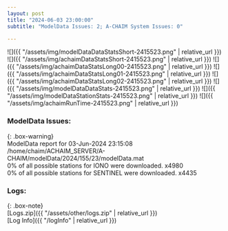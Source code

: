 ```yaml
---
layout: post
title: "2024-06-03 23:00:00"
subtitle: "ModelData Issues: 2; A-CHAIM System Issues: 0"

---
```


![]({{ "/assets/img/modelDataDataStatsShort-2415523.png" | relative_url }})
![]({{ "/assets/img/achaimDataStatsShort-2415523.png" | relative_url }})
![]({{ "/assets/img/achaimDataStatsLong00-2415523.png" | relative_url }})
![]({{ "/assets/img/achaimDataStatsLong01-2415523.png" | relative_url }})
![]({{ "/assets/img/achaimDataStatsLong02-2415523.png" | relative_url }})
![]({{ "/assets/img/modelDataDataStats-2415523.png" | relative_url }})
![]({{ "/assets/img/modelDataStationStats-2415523.png" | relative_url }})
![]({{ "/assets/img/achaimRunTime-2415523.png" | relative_url }})


### ModelData Issues:  
  
{: .box-warning}  
 ModelData report for 03-Jun-2024 23:15:08   
 /home/chaim/ACHAIM_SERVER/A-CHAIM/modelData/2024/155/23/modelData.mat   
 0% of all possible stations for IONO were downloaded. x4980   
 0% of all possible stations for SENTINEL were downloaded. x4435   
  


### Logs:  
  
{: .box-note}  
[Logs.zip]({{ "/assets/other/logs.zip" | relative_url }})  
[Log Info]({{ "/logInfo" | relative_url }})  
